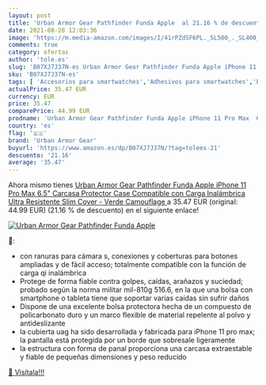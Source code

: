 ```yaml
---
layout: post
title: 'Urban Armor Gear Pathfinder Funda Apple  al 21.16 % de descuento'
date: 2021-08-28 12:03:36
image: 'https://m.media-amazon.com/images/I/41rPZdSF6PL._SL500_._SL400_.jpg'
comments: true
category: ofertas
author: 'tole.es'
slug: 'B07XJ7J37N-es Urban Armor Gear Pathfinder Funda Apple iPhone 11 Pro Max...'
sku: 'B07XJ7J37N-es'
tags: [ 'Accesorios para smartwatches','Adhesivos para smartwatches','Electrónica','Tecnología para vestir','apple','iphone','urban armor gear', ]
actualPrice: 35.47 EUR
currency: EUR
price: 35.47
comparePrice: 44.99 EUR
prodname: 'Urban Armor Gear Pathfinder Funda Apple iPhone 11 Pro Max  6.5"  Carcasa Protector Case  Compatible con Carga Inalámbrica  Ultra Resistente Slim Cover  - Verde  Camouflage '
country: 'es'
flag: '🇪🇸'
brand: 'Urban Armor Gear'
buyurl: 'https://www.amazon.es/dp/B07XJ7J37N/?tag=tolees-21'
descuento: '21.16'
average: '35.47'
---
```


Ahora mismo tienes [Urban Armor Gear Pathfinder Funda Apple iPhone 11 Pro Max  6.5"  Carcasa Protector Case  Compatible con Carga Inalámbrica  Ultra Resistente Slim Cover  - Verde  Camouflage ](https://www.amazon.es/dp/B07XJ7J37N/?tag=tolees-21) a 35.47 EUR (original: 44.99 EUR) (21.16 %  de descuento) en el siguiente enlace!

[![Urban Armor Gear Pathfinder Funda Apple ](https://m.media-amazon.com/images/I/41rPZdSF6PL._SL500_._SL400_.jpg)](https://www.amazon.es/dp/B07XJ7J37N/?tag=tolees-21)

🔎:

- con ranuras para cámara s, conexiones y coberturas para botones ampliadas y de fácil acceso; totalmente compatible con la función de carga qi inalámbrica
- Protege de forma fiable contra golpes, caídas, arañazos y suciedad; probado según la norma militar mil-810g 516.6, en la que una bolsa con smartphone o tableta tiene que soportar varias caídas sin sufrir daños
- Dispone de una excelente bolsa protectora hecha de un compuesto de policarbonato duro y un marco flexible de material repelente al polvo y antideslizante
- la cubierta uag ha sido desarrollada y fabricada para iPhone 11 pro max; la pantalla está protegida por un borde que sobresale ligeramente
- la estructura con forma de panal proporciona una carcasa extraestable y fiable de pequeñas dimensiones y peso reducido

[🛒 Visítala!!!](https://www.amazon.es/dp/B07XJ7J37N/?tag=tolees-21)
